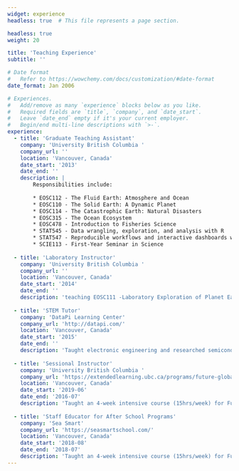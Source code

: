 ```yaml
---
widget: experience
headless: true  # This file represents a page section.

headless: true
weight: 20

title: 'Teaching Experience'
subtitle: ''

# Date format
#   Refer to https://wowchemy.com/docs/customization/#date-format
date_format: Jan 2006

# Experiences.
#   Add/remove as many `experience` blocks below as you like.
#   Required fields are `title`, `company`, and `date_start`.
#   Leave `date_end` empty if it's your current employer.
#   Begin/end multi-line descriptions with `>-`.
experience:
  - title: 'Graduate Teaching Assistant'
    company: 'University British Columbia '
    company_url: ''
    location: 'Vancouver, Canada'
    date_start: '2013'
    date_end: ''
    description: |
        Responsibilities include:
        
        * EOSC112 - The Fluid Earth: Atmosphere and Ocean
        * EOSC110 - The Solid Earth: A Dynamic Planet
        * EOSC114 - The Catastrophic Earth: Natural Disasters
        * EOSC315 - The Ocean Ecosystem
        * EOSC478 - Introduction to Fisheries Science
        * STAT545 - Data wrangling, exploration, and analysis with R
        * STAT547 - Reproducible workflows and interactive dashboards with R
        * SCIE113 - First-Year Seminar in Science
        
  - title: 'Laboratory Instructor'
    company: 'University British Columbia '
    company_url: ''
    location: 'Vancouver, Canada'
    date_start: '2014'
    date_end: ''
    description: 'teaching EOSC111 -Laboratory Exploration of Planet Earth'
        
  - title: 'STEM Tutor'
    company: 'DataPi Learning Center'
    company_url: 'http://datapi.com/'
    location: 'Vancouver, Canada'
    date_start: '2015'
    date_end: ''
    description: 'Taught electronic engineering and researched semiconductor physics.'
        
  - title: 'Sessional Instructor'
    company: 'University British Columbia '
    company_url: 'https://extendedlearning.ubc.ca/programs/future-global-leaders'
    location: 'Vancouver, Canada'
    date_start: '2019-06'
    date_end: '2016-07'
    description: 'Taught an 4-week intensive course (15hrs/week) for Future Global Leaders Program'
        
  - title: 'Staff Educator for After School Programs'
    company: 'Sea Smart'
    company_url: 'https://seasmartschool.com/'
    location: 'Vancouver, Canada'
    date_start: '2018-08'
    date_end: '2018-07'
    description: 'Taught an 4-week intensive course (15hrs/week) for Future Global Leaders Program'
---
```

